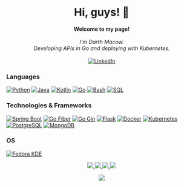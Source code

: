 <h1 align="center">Hi, guys! 👋</h1>

<p align="center">
    <b>Welcome to my page!</b><br><br>
    <i>
        I'm Darth Macow.<br>
        Developing APIs in Go and deploying with Kubernetes.<br>
    </i><br>
    <a href="https://www.linkedin.com/in/mohamedmacow/">
        <img src="https://img.shields.io/badge/LinkedIn-blue?style=flat-square&logo=linkedin" alt="LinkedIn">
    </a>
</p>

### Languages
[![Python](https://img.shields.io/badge/python-black?style=for-the-badge&logo=python)](https://github.com/darth-raijin)
[![Java](https://img.shields.io/badge/java-black?style=for-the-badge&logo=openjdk)](https://github.com/darth-raijin)
[![Kotlin](https://img.shields.io/badge/kotlin-black?style=for-the-badge&logo=kotlin)](https://github.com/darth-raijin)
[![Go](https://img.shields.io/badge/go-black?style=for-the-badge&logo=go)](https://github.com/darth-raijin)
[![Bash](https://img.shields.io/badge/bash-black?style=for-the-badge&logo=gnu-bash&logoColor=white)](https://github.com/darth-raijin)
[![SQL](https://img.shields.io/badge/sql-black?style=for-the-badge&logo=mysql)](https://github.com/darth-raijin)


### Technologies & Frameworks
[![Spring Boot](https://img.shields.io/badge/Spring%20Boot-black?style=for-the-badge&logo=spring-boot)](https://github.com/darth-raijin)
[![Go Fiber](https://img.shields.io/badge/Go%20Fiber-black?style=for-the-badge&logo=go)](https://github.com/darth-raijin)
[![Go Gin](https://img.shields.io/badge/Go%20Gin-black?style=for-the-badge&logo=go)](https://github.com/darth-raijin)
[![Flask](https://img.shields.io/badge/Flask-black?style=for-the-badge&logo=flask)](https://github.com/darth-raijin)
[![Docker](https://img.shields.io/badge/Docker-black?style=for-the-badge&logo=docker)](https://github.com/darth-raijin)
[![Kubernetes](https://img.shields.io/badge/Kubernetes-black?style=for-the-badge&logo=kubernetes)](https://github.com/darth-raijin)
[![PostgreSQL](https://img.shields.io/badge/PostgreSQL-black?style=for-the-badge&logo=postgresql)](https://github.com/darth-raijin)
[![MongoDB](https://img.shields.io/badge/MongoDB-black?style=for-the-badge&logo=mongodb)](https://github.com/darth-raijin)


### OS
[![Fedora KDE](https://img.shields.io/badge/linux-black?style=for-the-badge&logo=Linux)](https://github.com/darth-raijin)

<p align="center">
  <a href="https://github.com/darth-raijin">
    <img src="http://github-profile-summary-cards.vercel.app/api/cards/profile-details?username=darth-raijin&theme=transparent" />
  </a>
  <a href="https://github.com/darth-raijin">
    <img src="https://github-readme-streak-stats.herokuapp.com/?user=darth-raijin&hide_border=true&card_width=338&theme=transparent" />
  </a>
  <a href="https://github.com/darth-raijin">
    <img src="http://github-profile-summary-cards.vercel.app/api/cards/stats?username=darth-raijin&theme=transparent" />
  </a>
  <a href="https://github.com/darth-raijin">
    <img src="https://github-readme-stats.vercel.app/api/top-langs/?username=darth-raijin&langs_count=10&exclude_repo=&hide=jupyter%20notebook,vim%20script,cmake,makefile,batchfile,emacs%20lisp,css,html&layout=default&card_width=699&hide_border=true&theme=transparent" />
  </a>
</p>

<p align="center">
  <a href="https://github.com/darth-raijin">
    <img src="https://komarev.com/ghpvc/?username=darth-raijin&color=blue&style=flat)" />
  </a>
</p>
